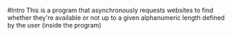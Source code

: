 #Intro
This is a program that asynchronously requests websites to find whether they're available
or not up to a given alphanumeric length defined by the user (inside the program)
